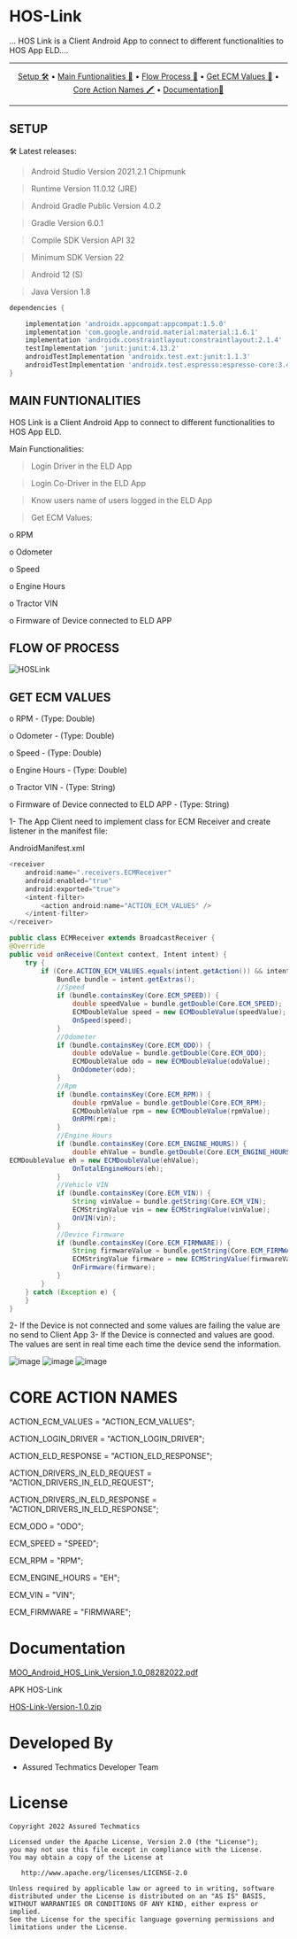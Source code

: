 # HOS-Link

... HOS Link is a Client Android App to connect to different functionalities to HOS App ELD....

-------

<p align="center">
    <a href="#setup">Setup 🛠️</a> &bull;
    <a href="#main-funtionalities">Main Funtionalities 🚀</a> &bull;
    <a href="#flow-of-process">Flow Process 🧬</a> &bull;
    <a href="#get-ecm-values">Get ECM Values 📖</a> &bull;
    <a href="#core-action-names">Core Action Names 🖍️</a> &bull;
    <a href="#documentation">Documentation📖</a>
</p>

-------

## SETUP

🛠️ Latest releases:

>	Android Studio Version 2021.2.1 Chipmunk

>	Runtime Version 11.0.12 (JRE)

>	Android Gradle Public Version 4.0.2

>	Gradle Version 6.0.1

>	Compile SDK Version API 32

>	Minimum SDK Version 22

>	Android 12 (S)

>	Java Version 1.8

```gradle
dependencies {

    implementation 'androidx.appcompat:appcompat:1.5.0'
    implementation 'com.google.android.material:material:1.6.1'
    implementation 'androidx.constraintlayout:constraintlayout:2.1.4'
    testImplementation 'junit:junit:4.13.2'
    androidTestImplementation 'androidx.test.ext:junit:1.1.3'
    androidTestImplementation 'androidx.test.espresso:espresso-core:3.4.0'
}
```

## MAIN FUNTIONALITIES

HOS Link is a Client Android App to connect to different functionalities to HOS App ELD.

Main Functionalities:

>	Login Driver in the ELD App

>	Login Co-Driver in the ELD App

>	Know users name of users logged in the ELD App

>	Get ECM Values:

o	RPM

o	Odometer

o	Speed

o	Engine Hours

o	Tractor VIN

o	Firmware of Device connected to ELD APP

## FLOW OF PROCESS

![HOSLink](https://user-images.githubusercontent.com/15363215/187051132-0fc9e67f-d65c-4a8d-94e3-0bc3d946623e.PNG)


## GET ECM VALUES

o	RPM - (Type: Double)

o	Odometer - (Type: Double)

o	Speed - (Type: Double)

o	Engine Hours - (Type: Double)

o	Tractor VIN - (Type: String)

o	Firmware of Device connected to ELD APP - (Type: String)

1-	The App Client need to implement class for ECM Receiver and create listener in the manifest file:

AndroidManifest.xml

```java
<receiver
    android:name=".receivers.ECMReceiver"
    android:enabled="true"
    android:exported="true">
    <intent-filter>
        <action android:name="ACTION_ECM_VALUES" />
    </intent-filter>
</receiver>

public class ECMReceiver extends BroadcastReceiver {
@Override
public void onReceive(Context context, Intent intent) {
    try {
        if (Core.ACTION_ECM_VALUES.equals(intent.getAction()) && intent.getExtras() != null) {
            Bundle bundle = intent.getExtras();
            //Speed
            if (bundle.containsKey(Core.ECM_SPEED)) {
                double speedValue = bundle.getDouble(Core.ECM_SPEED);
                ECMDoubleValue speed = new ECMDoubleValue(speedValue);
                OnSpeed(speed);
            }
            //Odometer
            if (bundle.containsKey(Core.ECM_ODO)) {
                double odoValue = bundle.getDouble(Core.ECM_ODO);
                ECMDoubleValue odo = new ECMDoubleValue(odoValue);
                OnOdometer(odo);
            }
            //Rpm
            if (bundle.containsKey(Core.ECM_RPM)) {
                double rpmValue = bundle.getDouble(Core.ECM_RPM);
                ECMDoubleValue rpm = new ECMDoubleValue(rpmValue);
                OnRPM(rpm);
            }
            //Engine Hours
            if (bundle.containsKey(Core.ECM_ENGINE_HOURS)) {
                double ehValue = bundle.getDouble(Core.ECM_ENGINE_HOURS);
ECMDoubleValue eh = new ECMDoubleValue(ehValue);
                OnTotalEngineHours(eh);
            }
            //Vehicle VIN
            if (bundle.containsKey(Core.ECM_VIN)) {
                String vinValue = bundle.getString(Core.ECM_VIN);
                ECMStringValue vin = new ECMStringValue(vinValue);
                OnVIN(vin);
            }
            //Device Firmware
            if (bundle.containsKey(Core.ECM_FIRMWARE)) {
                String firmwareValue = bundle.getString(Core.ECM_FIRMWARE);
                ECMStringValue firmware = new ECMStringValue(firmwareValue);
                OnFirmware(firmware);
            }
        }
    } catch (Exception e) {
    }
}


```

2-	If the Device is not connected and some values are failing the value are no send to Client App
3-	If the Device is connected and values are good. The values are sent in real time each time the device send the information.

![image](https://user-images.githubusercontent.com/15363215/187050951-c88f7ddf-33f3-40cc-83e4-3f0d35ed40b2.png)
![image](https://user-images.githubusercontent.com/15363215/187050952-90a3d800-a462-4e21-815d-7ed62b6c57a8.png)
![image](https://user-images.githubusercontent.com/15363215/187050957-78b3493f-238a-489e-9583-a5217c02a40b.png)



# CORE ACTION NAMES

ACTION_ECM_VALUES = "ACTION_ECM_VALUES";

ACTION_LOGIN_DRIVER = "ACTION_LOGIN_DRIVER";

ACTION_ELD_RESPONSE = "ACTION_ELD_RESPONSE";

ACTION_DRIVERS_IN_ELD_REQUEST = "ACTION_DRIVERS_IN_ELD_REQUEST";

ACTION_DRIVERS_IN_ELD_RESPONSE = "ACTION_DRIVERS_IN_ELD_RESPONSE";

ECM_ODO = "ODO";

ECM_SPEED = "SPEED";

ECM_RPM = "RPM";

ECM_ENGINE_HOURS = "EH";

ECM_VIN = "VIN";

ECM_FIRMWARE = "FIRMWARE";

# Documentation

[MOO_Android_HOS_Link_Version_1.0_08282022.pdf](https://github.com/assuredtracking/HOS-Link/files/9438808/MOO_Android_HOS_Link_Version_1.0_08282022.pdf)

APK HOS-Link

[HOS-Link-Version-1.0.zip](https://github.com/assuredtracking/HOS-Link/files/9438857/HOS-Link-Version-1.0.zip)


# Developed By

- Assured Techmatics Developer Team

# License

    Copyright 2022 Assured Techmatics

    Licensed under the Apache License, Version 2.0 (the "License");
    you may not use this file except in compliance with the License.
    You may obtain a copy of the License at

       http://www.apache.org/licenses/LICENSE-2.0

    Unless required by applicable law or agreed to in writing, software
    distributed under the License is distributed on an "AS IS" BASIS,
    WITHOUT WARRANTIES OR CONDITIONS OF ANY KIND, either express or implied.
    See the License for the specific language governing permissions and
    limitations under the License.
